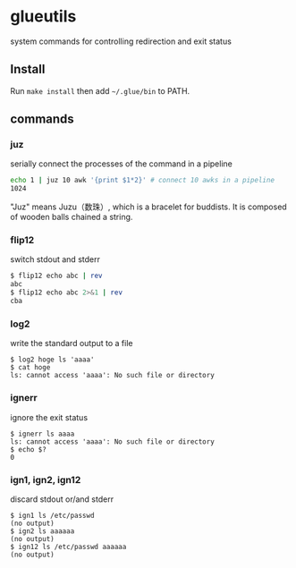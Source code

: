 # glueutils

system commands for controlling redirection and exit status

## Install

Run `make install` then add `~/.glue/bin` to PATH.

## commands

### juz

serially connect the processes of the command in a pipeline

```bash
echo 1 | juz 10 awk '{print $1*2}' # connect 10 awks in a pipeline
1024
```

"Juz" means Juzu（数珠）, which is a bracelet for buddists. It is composed of wooden balls chained a string.

### flip12

switch stdout and stderr

```bash
$ flip12 echo abc | rev
abc
$ flip12 echo abc 2>&1 | rev
cba
```

### log2

write the standard output to a file

```
$ log2 hoge ls 'aaaa'
$ cat hoge
ls: cannot access 'aaaa': No such file or directory
```

### ignerr

ignore the exit status

```
$ ignerr ls aaaa
ls: cannot access 'aaaa': No such file or directory
$ echo $?
0
```

### ign1, ign2, ign12

discard stdout or/and stderr

```
$ ign1 ls /etc/passwd
(no output)
$ ign2 ls aaaaaa
(no output)
$ ign12 ls /etc/passwd aaaaaa
(no output)
```

